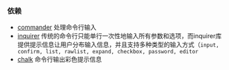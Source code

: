 ### 依赖
- [commander](https://github.com/tj/commander.js) 处理命令行输入
- [inquirer](https://github.com/SBoudrias/Inquirer.js) 传统的命令行只能单行一次性地输入所有参数和选项，而inquirer库提供提示信息让用户分布输入信息，并且支持多种类型的输入方式（`input, confirm, list, rawlist, expand, checkbox, password, editor`
- [chalk](https://github.com/chalk/chalk) 命令行输出彩色提示信息